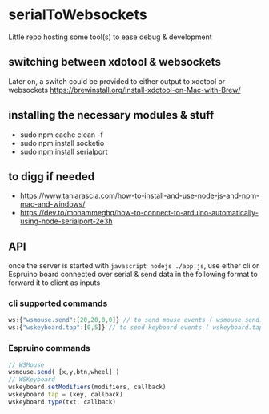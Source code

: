 # serialToWebsockets
Little repo hosting some tool(s) to ease debug &amp; development

## switching between xdotool & websockets
Later on, a switch could be provided to either output to xdotool or websockets
https://brewinstall.org/Install-xdotool-on-Mac-with-Brew/

## installing the necessary modules & stuff
- sudo npm cache clean -f
- sudo npm install socketio
- sudo npm install serialport

## to digg if needed
- https://www.taniarascia.com/how-to-install-and-use-node-js-and-npm-mac-and-windows/
- https://dev.to/mohammeghq/how-to-connect-to-arduino-automatically-using-node-serialport-2e3h

## API

once the server is started with ```javascript nodejs ./app.js```,
use either cli or Espruino board connected over serial & send data in the following format to forward it to client as inputs

### cli supported commands
```javascript
ws:{"wsmouse.send":[20,20,0,0]} // to send mouse events ( wsmouse.send:[x,y,btn,wheel]} )
ws:{"wskeyboard.tap":[0,5]} // to send keyboard events ( wskeyboard.tap:[modifiers,key] )
```
### Espruino commands
```javascript
// WSMouse
wsmouse.send( [x,y,btn,wheel] )
// WSKeyboard
wskeyboard.setModifiers(modifiers, callback)
wskeyboard.tap = (key, callback)
wskeyboard.type(txt, callback)

```
